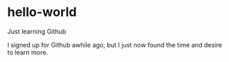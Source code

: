 # hello-world
Just learning Github

I signed up for Github awhile ago, but I just now found the time and desire to learn more.
